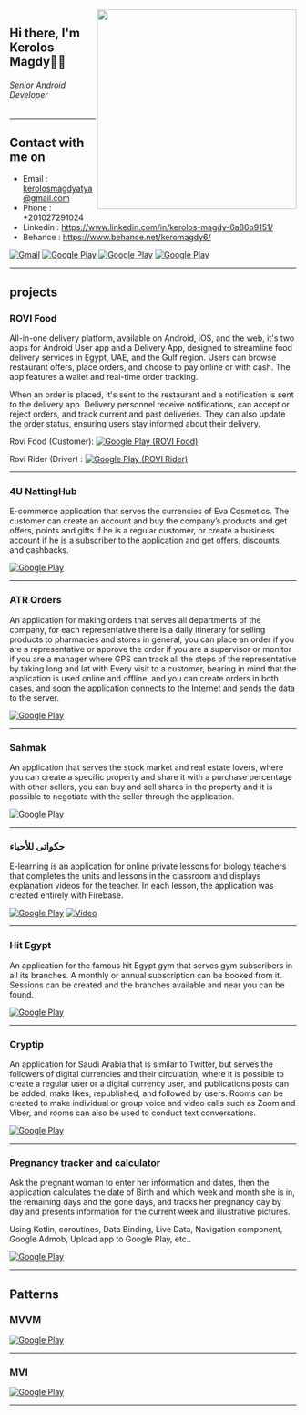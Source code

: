 
<img align="right" width="350" height="350" src="https://i.pinimg.com/originals/e8/f4/53/e8f453469a3ec97ecd354df465d73913.gif">
<h2>Hi there, I'm Kerolos Magdy👋🌹</h2>

<h6><i class="white-italic">Senior Android Developer</i></h6>

---

## Contact with me on

* Email : kerolosmagdyatya@gmail.com
* Phone : +201027291024
* Linkedin : https://www.linkedin.com/in/kerolos-magdy-6a86b9151/
* Behance : https://www.behance.net/keromagdy6/

<p> 
  <a href="https://mail.google.com/mail/u/0/#inbox?compose=GTvVlcSKjRCcHtzsPdgdFFgCpSFdBDfcTPdnCFTNqdzbkCgGCJcsPxLsDmSQTnZLdLgHHCzlKnZss" target="_blank"><img alt="Gmail" src="https://img.shields.io/badge/Gmail-D14836?style=for-the-badge&logo=gmail&logoColor=white" /></a>
  <a href="https://www.linkedin.com/in/kerolos-magdy-6a86b9151/" target="_blank"><img alt="Google Play" src="https://img.shields.io/badge/linkedin-0077b5.svg?style=for-the-badge&logo=linkedin&logoColor=white" /></a> 
  <a href="https://www.behance.net/keromagdy6/" target="_blank"><img alt="Google Play" src="https://img.shields.io/badge/Behance-0054F7?style=for-the-badge&logo=behance&logoColor=white" /></a>
  <a href="https://wa.me/qr/ATWB4H4GRYRGH1" target="_blank"><img alt="Google Play" src="https://img.shields.io/badge/WhatsApp-25D366?style=for-the-badge&logo=whatsapp&logoColor=white" /></a>
  <p>

---

<h2> projects </h2>

### ROVI Food

All-in-one delivery platform, available on Android, iOS, and the web, it's two apps for Android User app and a Delivery App, designed to streamline food delivery services in Egypt, UAE, and the Gulf region. Users can browse restaurant offers, place orders, and choose to pay online or with cash. The app features a wallet and real-time order tracking.

When an order is placed, it's sent to the restaurant and a notification is sent to the delivery app. Delivery personnel receive notifications, can accept or reject orders, and track current and past deliveries. They can also update the order status, ensuring users stay informed about their delivery.


<p>
  <span>Rovi Food (Customer): </span>
  <a href="https://play.google.com/store/apps/details?id=com.shutdownSolution.rovi" target="_blank">
    <img alt="Google Play (ROVI Food)" src="https://img.shields.io/badge/Google_Play-414141?style=for-the-badge&logo=google-play&logoColor=white" />
  </a>  
</p>
<p>
    <span>Rovi Rider (Driver) : </span>
  <a href="https://play.google.com/store/apps/details?id=com.shutdownSolution.roviDelivery" target="_blank">
    <img alt="Google Play (ROVI Rider)" src="https://img.shields.io/badge/Google_Play-414141?style=for-the-badge&logo=google-play&logoColor=white" />
  </a>  
</p>


---

### 4U NattingHub

E-commerce application that serves the currencies of Eva Cosmetics. The customer can create an account and buy the company’s products and get offers, points and gifts if he is a regular customer, or create a business account if he is a subscriber to the application and get offers, discounts, and cashbacks.

<p>
  <a href="https://play.google.com/store/apps/details?id=com.akhnaton.nettinghub4u" target="_blank"><img alt="Google Play" src="https://img.shields.io/badge/Google_Play-414141?style=for-the-badge&logo=google-play&logoColor=white" /></a> 
<p>


---


### ATR Orders

An application for making orders that serves all departments of the company, for each representative there is a daily itinerary for selling products to pharmacies and stores in general, you can place an order if you are a representative or approve the order if you are a supervisor or monitor if you are a manager where GPS can track all the steps of the representative by taking long and lat with Every visit to a customer, bearing in mind that the application is used online and offline, and you can create orders in both cases, and soon the application connects to the Internet and sends the data to the server.

<p>
  <a href="https://play.google.com/store/apps/details?id=com.akhnaton.foodvisits" target="_blank"><img alt="Google Play" src="https://img.shields.io/badge/Google_Play-414141?style=for-the-badge&logo=google-play&logoColor=white" /></a> 
<p>


---


### Sahmak

An application that serves the stock market and real estate lovers, where you can create a specific property and share it with a purchase percentage with other sellers, you can buy and sell shares in the property and it is possible to negotiate with the seller through the application.

<p>
  <a href="https://drive.google.com/file/d/1lXBUFirxViKwgGSJRbhV1hJ5i04teI-y/view?usp=drive_link" target="_blank"><img alt="Google Play" src="https://img.shields.io/badge/Google%20Drive-4285F4.svg?style=for-the-badge&logo=Google-Drive&logoColor=white" /></a> 
<p>

---

### حكواتى للأحياء

E-learning is an application for online private lessons for biology teachers that completes the units and lessons in the classroom and displays explanation videos for the teacher. In each lesson, the application was created entirely with Firebase.


<p>
  <a href="https://play.google.com/store/apps/details?id=com.kerolosatya.e_learning" target="_blank"><img alt="Google Play" src="https://img.shields.io/badge/Google_Play-414141?style=for-the-badge&logo=google-play&logoColor=white" /></a>  <a href="https://drive.google.com/file/d/1V_CM8I6OR2EUCarTlw8o-HOtEg9sdYwX/view?usp=sharing" target="_blank"><img alt="Video" src="https://img.shields.io/badge/Google%20Drive-4285F4.svg?style=for-the-badge&logo=Google-Drive&logoColor=white" /></a> 
<p>


---

### Hit Egypt

An application for the famous hit Egypt gym that serves gym subscribers in all its branches. A monthly or annual subscription can be booked from it. Sessions can be created and the branches available and near you can be found.

<p>
  <a href="https://drive.google.com/file/d/1GGDHowoKo7Uvv0PHDWzCc_qWMthgHfzY/view?usp=drive_link" target="_blank"><img alt="Google Play" src="https://img.shields.io/badge/Google%20Drive-4285F4.svg?style=for-the-badge&logo=Google-Drive&logoColor=white" /></a> 
<p>

---

### Cryptip

An application for Saudi Arabia that is similar to Twitter, but serves the followers of digital currencies and their circulation, where it is possible to create a regular user or a digital currency user, and publications posts can be added, make likes, republished, and followed by users. Rooms can be created to make individual or group voice and video calls such as Zoom and Viber, and rooms can also be used to conduct text conversations.


<p>
  <a href="https://drive.google.com/file/d/1ewIbllsnIqPSMnN9FA1IqPL7bP70U0Lw/view?usp=drive_link" target="_blank"><img alt="Google Play" src="https://img.shields.io/badge/Google%20Drive-4285F4.svg?style=for-the-badge&logo=Google-Drive&logoColor=white" /></a> 
<p>


---

### Pregnancy tracker and calculator

Ask the pregnant woman to enter her information and dates, then the application calculates the date of Birth and which week and month she is in, the remaining days and the gone days, and tracks her pregnancy day by day and presents information for the current week and illustrative pictures.

Using Kotlin, coroutines, Data Binding, Live Data, Navigation component, Google Admob, Upload app to Google Play, etc..


<p>
  <a href="https://play.google.com/store/apps/details?id=com.kerolosmagdy.pregnancycalculator&hl=ar&gl=US" target="_blank"><img alt="Google Play" src="https://img.shields.io/badge/Google_Play-414141?style=for-the-badge&logo=google-play&logoColor=white" /></a> 
<p>


-----

<h2> Patterns </h2>

### MVVM


<p>
  <a href="https://github.com/keromagdyy/mvvm_pattern" target="_blank"><img alt="Google Play" src="https://img.shields.io/badge/github-%23121011.svg?style=for-the-badge&logo=github&logoColor=white" /></a> 
<p>


---


### MVI


<p>
  <a href="https://github.com/keromagdyy/mvi_pattern" target="_blank"><img alt="Google Play" src="https://img.shields.io/badge/github-%23121011.svg?style=for-the-badge&logo=github&logoColor=white" /></a> 
<p>


---





